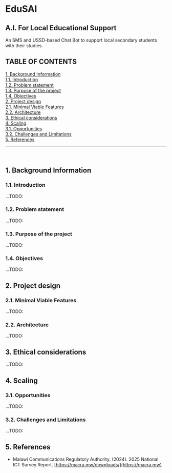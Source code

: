 # EduSAI
## A.I. For Local Educational Support

An SMS and USSD-based Chat Bot to support local secondary students with their studies.
## TABLE OF CONTENTS
[1. Background Information](#1-background-information) <br>
    [1.1. Introduction](#11-introduction) <br>
    [1.2. Problem statement](#12-problem-statement) <br>
    [1.3. Purpose of the project](#13-purpose-of-the-project) <br>
    [1.4. Objectives](#14-objectives) <br>
[2. Project design](#2-project-design) <br>
    [2.1. Minimal Viable Features](#21-minimal-viable-features) <br>
    [2.2. Architecture](#22-architecture) <br>
[3. Ethical considerations](#3-ethical-considerations) <br>
[4. Scaling](#4-scaling) <br>
    [3.1. Opportunities](#31-opportunities) <br>
    [3.2. Challenges and Limitations](#32-challenges-and-limitations) <br>
[5. References](#5-references) <br>
<hr>
<br/>

## 1. Background Information
### 1.1. Introduction
...TODO:

### 1.2. Problem statement
...TODO:

### 1.3. Purpose of the project
...TODO:

### 1.4. Objectives
...TODO:

## 2. Project design
### 2.1. Minimal Viable Features
...TODO:

### 2.2. Architecture
...TODO:

## 3. Ethical considerations
...TODO:

## 4. Scaling
### 3.1. Opportunities
...TODO:

### 3.2. Challenges and Limitations
...TODO:

## 5. References
* Malawi Communications Regulatory Authority. (2024). 2025 National ICT Survey Report. [https://macra.mw/downloads/](https://macra.mw)


